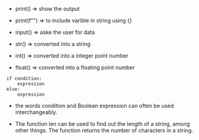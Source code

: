 * print() => show the output

* print(f"") => to include varible in string using {}

* input() => aske the user for data

* str() => converted into a string

* int() => converted into a integer point number

* float() => converted into a floating point number

``` 
if condition:
    expression
else:
    expression
```

* the words condition and Boolean expression can often be used interchangeably.

* The function len can be used to find out the length of a string, among other things. The function returns the number of characters in a string.


